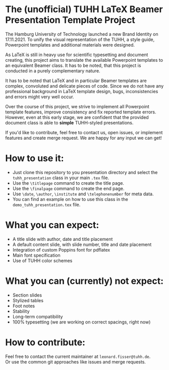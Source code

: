 # The (unofficial) TUHH LaTeX Beamer Presentation Template Project

The Hamburg University of Technology launched a new Brand Identity on 17.11.2021.
To unify the visual representation of the TUHH, a style guide, Powerpoint templates and additional materials were designed.

As LaTeX is still in heavy use for scientific typesetting and document creating, this project aims to translate the available Powerpoint templates to an equivalent Beamer class.
It has to be noted, that this project is conducted in a purely complementary nature.

It has to be noted that LaTeX and in particular Beamer templates are complex, convoluted and delicate pieces of code.
Since we do not have any professional background in LaTeX template design, bugs, inconsistencies and errors might very well occur.

Over the course of this project, we strive to implement all Powerpoint template features, improve consistency and fix reported template errors.
However, even at this early stage, we are confident that the provided document class is able to **simple** TUHH-styled presentations. 

If you'd like to contribute, feel free to contact us, open issues, or implement features and create merge request.
We are happy for any input we can get!

# How to use it:
- Just clone this repository to you presentation directory and select the `tuhh_presentation` class in your main `.tex` file.  
- Use the `\titlepage` command to create the title page.  
- Use the `\finalpage` command to create the end page.  
- Use `\date`, `\author`, `\institute` and `\telephonenumber` for meta data.  
- You can find an example on how to use this class in the `demo_tuhh_presentation.tex` file.


# What you can expect:
- A title slide with author, date and title placement
- A default content slide, with slide number, title and date placement
- Integration of custom Poppins font for pdflatex
- Main font specification
- Use of TUHH color schemes


# What you can (currently) **not** expect:
- Section slides
- Stylized tables
- Foot notes
- Stability
- Long-term compatibility
- 100% typesetting (we are working on correct spacings, right now)

# How to contribute:
Feel free to contact the current maintainer at `leonard.fisser@tuhh.de`.  
Or use the common git approaches like issues and merge requests. 
